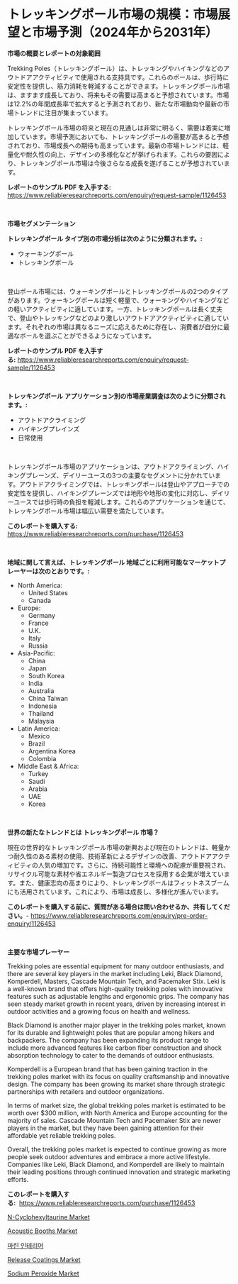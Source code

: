 <p><h1>トレッキングポール市場の規模：市場展望と市場予測（2024年から2031年）</h1></p><p><strong>市場の概要とレポートの対象範囲</strong></p>
<p><p>Trekking Poles（トレッキングポール）は、トレッキングやハイキングなどのアウトドアアクティビティで使用される支持具です。これらのポールは、歩行時に安定性を提供し、筋力消耗を軽減することができます。トレッキングポール市場は、ますます成長しており、将来もその需要は高まると予想されています。市場は12.2%の年間成長率で拡大すると予測されており、新たな市場動向や最新の市場トレンドに注目が集まっています。</p><p>トレッキングポール市場の将来と現在の見通しは非常に明るく、需要は着実に増加しています。市場予測においても、トレッキングポールの需要が高まると予想されており、市場成長への期待も高まっています。最新の市場トレンドには、軽量化や耐久性の向上、デザインの多様化などが挙げられます。これらの要因により、トレッキングポール市場は今後さらなる成長を遂げることが予想されています。</p></p>
<p><strong>レポートのサンプル PDF を入手する:</strong> <a href="https://www.reliableresearchreports.com/enquiry/request-sample/1126453">https://www.reliableresearchreports.com/enquiry/request-sample/1126453</a></p>
<p>&nbsp;</p>
<p><strong>市場セグメンテーション</strong></p>
<p><strong>トレッキングポール タイプ別の市場分析は次のように分類されます。:</strong></p>
<p><ul><li>ウォーキングポール</li><li>トレッキングポール</li></ul></p>
<p>&nbsp;</p>
<p><p>登山ポール市場には、ウォーキングポールとトレッキングポールの2つのタイプがあります。ウォーキングポールは短く軽量で、ウォーキングやハイキングなどの軽いアクティビティに適しています。一方、トレッキングポールは長く丈夫で、登山やトレッキングなどのより激しいアウトドアアクティビティに適しています。それぞれの市場は異なるニーズに応えるために存在し、消費者が自分に最適なポールを選ぶことができるようになっています。</p></p>
<p><strong>レポートのサンプル PDF を入手する:</strong>&nbsp;<a href="https://www.reliableresearchreports.com/enquiry/request-sample/1126453">https://www.reliableresearchreports.com/enquiry/request-sample/1126453</a></p>
<p>&nbsp;</p>
<p><strong> トレッキングポール アプリケーション別の市場産業調査は次のように分類されます。:</strong></p>
<p><ul><li>アウトドアクライミング</li><li>ハイキングプレインズ</li><li>日常使用</li></ul></p>
<p>&nbsp;</p>
<p><p>トレッキングポール市場のアプリケーションは、アウトドアクライミング、ハイキングプレーンズ、デイリーユースの3つの主要なセグメントに分かれています。アウトドアクライミングでは、トレッキングポールは登山やアプローチでの安定性を提供し、ハイキングプレーンズでは地形や地形の変化に対応し、デイリーユースでは歩行時の負担を軽減します。これらのアプリケーションを通じて、トレッキングポール市場は幅広い需要を満たしています。</p></p>
<p><strong>このレポートを購入する:</strong>&nbsp; <a href="https://www.reliableresearchreports.com/purchase/1126453">https://www.reliableresearchreports.com/purchase/1126453</a></p>
<p>&nbsp;</p>
<p><strong>地域に関して言えば、トレッキングポール 地域ごとに利用可能なマーケットプレーヤーは次のとおりです。:</strong></p>
<p><ul>
    <li>
        North America:
        <ul>
            <li>United States</li>
            <li>Canada</li>
        </ul>
    </li>
    <li>
        Europe:
        <ul>
            <li>Germany</li>
            <li>France</li>
            <li>U.K.</li>
            <li>Italy</li>
            <li>Russia</li>
        </ul>
    </li>
    <li>
        Asia-Pacific:
        <ul>
            <li>China</li>
            <li>Japan</li>
            <li>South Korea</li>
            <li>India</li>
            <li>Australia</li>
            <li>China Taiwan</li>
            <li>Indonesia</li>
            <li>Thailand</li>
            <li>Malaysia</li>
        </ul>
    </li>
    <li>
        Latin America:
        <ul>
            <li>Mexico</li>
            <li>Brazil</li>
            <li>Argentina Korea</li>
            <li>Colombia</li>
        </ul>
    </li>
    <li>
        Middle East & Africa:
        <ul>
            <li>Turkey</li>
            <li>Saudi</li>
            <li>Arabia</li>
            <li>UAE</li>
            <li>Korea</li>
        </ul>
    </li>
    </ul></p>
<p>&nbsp;</p>
<p><strong>世界の新たなトレンドとは トレッキングポール 市場？</strong></p>
<p><p>現在の世界的なトレッキングポール市場の新興および現在のトレンドは、軽量かつ耐久性のある素材の使用、技術革新によるデザインの改善、アウトドアアクティビティの人気の増加です。さらに、持続可能性と環境への配慮が重要視され、リサイクル可能な素材や省エネルギー製造プロセスを採用する企業が増えています。また、健康志向の高まりにより、トレッキングポールはフィットネスブームにも活用されています。これにより、市場は成長し、多様化が進んでいます。</p></p>
<p><strong>このレポートを購入する前に、質問がある場合は問い合わせるか、共有してください。</strong>- <a href="https://www.reliableresearchreports.com/enquiry/pre-order-enquiry/1126453">https://www.reliableresearchreports.com/enquiry/pre-order-enquiry/1126453</a></p>
<p>&nbsp;</p>
<p><strong>主要な市場プレーヤー</strong></p>
<p><p>Trekking poles are essential equipment for many outdoor enthusiasts, and there are several key players in the market including Leki, Black Diamond, Komperdell, Masters, Cascade Mountain Tech, and Pacemaker Stix. Leki is a well-known brand that offers high-quality trekking poles with innovative features such as adjustable lengths and ergonomic grips. The company has seen steady market growth in recent years, driven by increasing interest in outdoor activities and a growing focus on health and wellness.</p><p>Black Diamond is another major player in the trekking poles market, known for its durable and lightweight poles that are popular among hikers and backpackers. The company has been expanding its product range to include more advanced features like carbon fiber construction and shock absorption technology to cater to the demands of outdoor enthusiasts.</p><p>Komperdell is a European brand that has been gaining traction in the trekking poles market with its focus on quality craftsmanship and innovative design. The company has been growing its market share through strategic partnerships with retailers and outdoor organizations.</p><p>In terms of market size, the global trekking poles market is estimated to be worth over $300 million, with North America and Europe accounting for the majority of sales. Cascade Mountain Tech and Pacemaker Stix are newer players in the market, but they have been gaining attention for their affordable yet reliable trekking poles.</p><p>Overall, the trekking poles market is expected to continue growing as more people seek outdoor adventures and embrace a more active lifestyle. Companies like Leki, Black Diamond, and Komperdell are likely to maintain their leading positions through continued innovation and strategic marketing efforts.</p></p>
<p><strong>このレポートを購入する:</strong>&nbsp;&nbsp;<a href="https://www.reliableresearchreports.com/purchase/1126453">https://www.reliableresearchreports.com/purchase/1126453</a></p>
<p><p><a href="https://frill-swim-3cd.notion.site/N-Cyclohexyltaurine-Market-Size-Share-Trends-Analysis-Report-By-Application-Regional-Outlook-Co-ac2c99bbbdf34be1bc7aea4f165d2c39">N-Cyclohexyltaurine Market</a></p><p><a href="https://issuu.com/reportprime-2/docs/acoustic-booths-market-size-2030.pptx">Acoustic Booths Market</a></p><p><a href="https://medium.com/@cierrahayes645/%ED%95%B4%EC%96%91-%EB%82%B4%EC%9E%A5-%EC%8B%9C%EC%9E%A5-%EC%8B%9C%EC%9E%A5-cagr-%EC%8B%9C%EC%9E%A5-%ED%8A%B8%EB%A0%8C%EB%93%9C-%EB%B0%8F-%EC%84%B1%EC%9E%A5-%EC%A0%84%EB%9E%B5%EC%9D%84-%EB%B6%84%EC%84%9D%ED%95%A9%EB%8B%88%EB%8B%A4-69cf6b7cf15e">마린 인테리어</a></p><p><a href="https://github.com/RichRobinson5/Market-Research-Report-List-4/blob/main/release-coatings-market.md">Release Coatings Market</a></p><p><a href="https://github.com/gdfhhhj/Market-Research-Report-List-3/blob/main/sodium-peroxide-market.md">Sodium Peroxide Market</a></p></p>